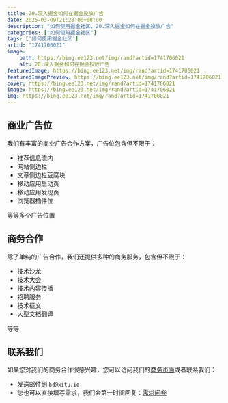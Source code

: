 ```yaml
---
title: 20.深入掘金如何在掘金投放广告
date: 2025-03-09T21:28:00+08:00
description: "如何使用掘金社区，20.深入掘金如何在掘金投放广告"
categories: ['如何使用掘金社区']
tags: ['如何使用掘金社区']
artid: "1741706021"
image:
    path: https://bing.ee123.net/img/rand?artid=1741706021
    alt: 20.深入掘金如何在掘金投放广告
featuredImage: https://bing.ee123.net/img/rand?artid=1741706021
featuredImagePreview: https://bing.ee123.net/img/rand?artid=1741706021
cover: https://bing.ee123.net/img/rand?artid=1741706021
image: https://bing.ee123.net/img/rand?artid=1741706021
img: https://bing.ee123.net/img/rand?artid=1741706021
---
```




## 商业广告位

我们有丰富的商业广告合作方案，广告位包含但不限于：

- 推荐信息流内
- 网站侧边栏
- 文章侧边栏豆腐块
- 移动应用启动页
- 移动应用发现页
- 浏览器插件位

等等多个广告位置

## 商务合作

除了单纯的广告合作，我们还提供多种的商务服务，包含但不限于：

- 技术沙龙
- 技术大会
- 技术内容传播
- 招聘服务
- 技术征文
- 大型文档翻译

等等

## 联系我们

如果您对我们的商务合作很感兴趣，您可以访问我们的[商务页面](https://bd.juejin.cn)或者联系我们：

- 发送邮件到 `bd@xitu.io`
- 您也可以直接填写需求，我们会第一时间回复：[需求问卷](https://wj.qq.com/s/1165537/b638)

